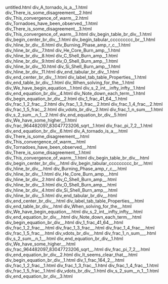 untitled.html
div_A_tornado_is_a__1.html
div_There_is_some_disagreement__2.html
div_This_convergence_of_warm__2.html
div_Tornadoes_have_been_observed__1.html
div_There_is_some_disagreement__3.html
div_This_convergence_of_warm__3.html
div_begin_table_br_div__1.html
div_begin_center_br_div__1.html
div_begin_tabular_ccccccccc_br__1.html
div_hline_br_div__6.html
div_Burning_Phase_amp_r_c__1.html
div_hline_br_div__7.html
div_He_Core_Burn_amp__1.html
div_hline_br_div__8.html
div_C_Shell_Burn_amp__1.html
div_hline_br_div__9.html
div_O_Shell_Burn_amp__1.html
div_hline_br_div__10.html
div_Si_Shell_Burn_amp__1.html
div_hline_br_div__11.html
div_end_tabular_br_div__1.html
div_end_center_br_div__1.html
div_label_tab_table_Properties__1.html
div_end_table_br_div__1.html
div_When_solving_for_the__1.html
div_We_have_begin_equation__1.html
div_s_2_int__infty_infty__1.html
div_end_equation_br_div__4.html
div_Note_down_each_term__1.html
div_begin_equation_br_div__2.html
div_1_frac_41_64__1.html
div_frac_1_2_frac__2.html
div_frac_1_3_frac__2.html
div_frac_1_4_frac__2.html
div_frac_1_5_frac__2.html
div_vdots_br_div__2.html
div_frac_1_n_sum___1.html
div_s_2_sum__n_1__2.html
div_end_equation_br_div__5.html
div_We_have_some_higher__1.html
div_frac_964482097_83047723206_sqrt__1.html
div_frac_pi_7_2__1.html
div_end_equation_br_div__6.html
div_A_tornado_is_a__.html
div_There_is_some_disagreement__.html
div_This_convergence_of_warm__.html
div_Tornadoes_have_been_observed__.html
div_There_is_some_disagreement__1.html
div_This_convergence_of_warm__1.html
div_begin_table_br_div__.html
div_begin_center_br_div__.html
div_begin_tabular_ccccccccc_br__.html
div_hline_br_div__.html
div_Burning_Phase_amp_r_c__.html
div_hline_br_div__1.html
div_He_Core_Burn_amp__.html
div_hline_br_div__2.html
div_C_Shell_Burn_amp__.html
div_hline_br_div__3.html
div_O_Shell_Burn_amp__.html
div_hline_br_div__4.html
div_Si_Shell_Burn_amp__.html
div_hline_br_div__5.html
div_end_tabular_br_div__.html
div_end_center_br_div__.html
div_label_tab_table_Properties__.html
div_end_table_br_div__.html
div_When_solving_for_the__.html
div_We_have_begin_equation__.html
div_s_2_int__infty_infty__.html
div_end_equation_br_div__.html
div_Note_down_each_term__.html
div_begin_equation_br_div__.html
div_1_frac_41_64__.html
div_frac_1_2_frac__.html
div_frac_1_3_frac__.html
div_frac_1_4_frac__.html
div_frac_1_5_frac__.html
div_vdots_br_div__.html
div_frac_1_n_sum___.html
div_s_2_sum__n_1__.html
div_end_equation_br_div__1.html
div_We_have_some_higher__.html
div_frac_964482097_83047723206_sqrt__.html
div_frac_pi_7_2__.html
div_end_equation_br_div__2.html
div_It_seems_clear_that__.html
div_begin_equation_br_div__1.html
div_1_frac_164_2__.html
div_frac_1_2_frac__1.html
div_frac_1_3_frac__1.html
div_frac_1_4_frac__1.html
div_frac_1_5_frac__1.html
div_vdots_br_div__1.html
div_s_2_sum__n_1__1.html
div_end_equation_br_div__3.html
